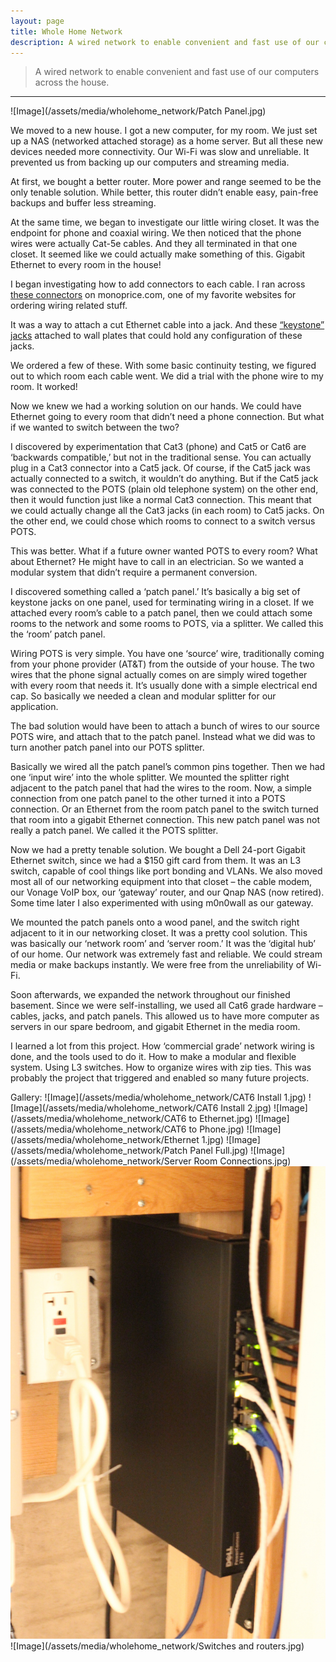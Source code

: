 ```yaml
---
layout: page
title: Whole Home Network
description: A wired network to enable convenient and fast use of our computers across the house. 
---
```


> A wired network to enable convenient and fast use of our computers across the house. 

* * * 

![Image](/assets/media/wholehome_network/Patch Panel.jpg)

We moved to a new house. I got a new computer, for my room. We just set up a NAS (networked attached storage) as a home server. But all these new devices needed more connectivity. Our Wi-Fi was slow and unreliable. It prevented us from backing up our computers and streaming media. 

At first, we bought a better router. More power and range seemed to be the only tenable solution. While better, this router didn’t enable easy, pain-free backups and buffer less streaming. 

At the same time, we began to investigate our little wiring closet. It was the endpoint for phone and coaxial wiring. We then noticed that the phone wires were actually Cat-5e cables. And they all terminated in that one closet. It seemed like we could actually make something of this. Gigabit Ethernet to every room in the house! 

I began investigating how to add connectors to each cable. I ran across [these connectors](http://www.monoprice.com/Product?c_id=105&cp_id=10513&cs_id=1051303&p_id=1044&seq=1&format=2&utm_expid=58369800-11.KFcpHWqASSutMqNPOqaJVg.0&utm_referrer=http%3A%2F%2Fwww.monoprice.com%2FSearch%2FIndex%3Fkeyword%3Dcat6%2Bkeystone) on monoprice.com, one of my favorite websites for ordering wiring related stuff.

It was a way to attach a cut Ethernet cable into a jack. And these [“keystone” jacks](http://www.monoprice.com/Product/?c_id=105&cp_id=10517&cs_id=1051703&p_id=6725&seq=1&format=2&utm_expid=58369800-11.KFcpHWqASSutMqNPOqaJVg.0&utm_referrer=http%3A%2F%2Fwww.monoprice.com%2FProduct%3Fc_id%3D105%26cp_id%3D10513%26cs_id%3D1051303%26p_id%3D1044%26seq%3D1%26format%3D2) attached to wall plates that could hold any configuration of these jacks.

We ordered a few of these. With some basic continuity testing, we figured out to which room each cable went.  We did a trial with the phone wire to my room. It worked! 

Now we knew we had a working solution on our hands. We could have Ethernet going to every room that didn’t need a phone connection. But what if we wanted to switch between the two? 

I discovered by experimentation that Cat3 (phone) and Cat5 or Cat6 are ‘backwards compatible,’ but not in the traditional sense. You can actually plug in a Cat3 connector into a Cat5 jack. Of course, if the Cat5 jack was actually connected to a switch, it wouldn’t do anything. But if the Cat5 jack was connected to the POTS (plain old telephone system) on the other end, then it would function just like a normal Cat3 connection. This meant that we could actually change all the Cat3 jacks (in each room) to Cat5 jacks. On the other end, we could chose which rooms to connect to a switch versus POTS. 

This was better. What if a future owner wanted POTS to every room? What about Ethernet? He might have to call in an electrician. So we wanted a modular system that didn’t require a permanent conversion. 

I discovered something called a ‘patch panel.’ It’s basically a big set of keystone jacks on one panel, used for terminating wiring in a closet. If we attached every room’s cable to a patch panel, then we could attach some rooms to the network and some rooms to POTS, via a splitter. We called this the ‘room’ patch panel. 

Wiring POTS is very simple. You have one ‘source’ wire, traditionally coming from your phone provider (AT&T) from the outside of your house. The two wires that the phone signal actually comes on are simply wired together with every room that needs it. It’s usually done with a simple electrical end cap. So basically we needed a clean and modular splitter for our application. 

The bad solution would have been to attach a bunch of wires to our source POTS wire, and attach that to the patch panel. Instead what we did was to turn another patch panel into our POTS splitter. 

Basically we wired all the patch panel’s common pins together. Then we had one ‘input wire’ into the whole splitter. We mounted the splitter right adjacent to the patch panel that had the wires to the room. Now, a simple connection from one patch panel to the other turned it into a POTS connection. Or an Ethernet from the room patch panel to the switch turned that room into a gigabit Ethernet connection. This new patch panel was not really a patch panel. We called it the POTS splitter. 

Now we had a pretty tenable solution. We bought a Dell 24-port Gigabit Ethernet switch, since we had a $150 gift card from them. It was an L3 switch, capable of cool things like port bonding and VLANs. We also moved most all of our networking equipment into that closet – the cable modem, our Vonage VoIP box, our ‘gateway’ router, and our Qnap NAS (now retired). Some time later I also experimented with using m0n0wall as our gateway. 

We mounted the patch panels onto a wood panel, and the switch right adjacent to it in our networking closet. It was a pretty cool solution. This was basically our ‘network room’ and ‘server room.’ It was the ‘digital hub’ of our home. Our network was extremely fast and reliable. We could stream media or make backups instantly. We were free from the unreliability of Wi-Fi. 

Soon afterwards, we expanded the network throughout our finished basement. Since we were self-installing, we used all Cat6 grade hardware – cables, jacks, and patch panels. This allowed us to have more computer as servers in our spare bedroom, and gigabit Ethernet in the media room. 

I learned a lot from this project. How ‘commercial grade’ network wiring is done, and the tools used to do it. How to make a modular and flexible system. Using L3 switches. How to organize wires with zip ties. This was probably the project that triggered and enabled so many future projects. 

Gallery:
![Image](/assets/media/wholehome_network/CAT6 Install 1.jpg)
![Image](/assets/media/wholehome_network/CAT6 Install 2.jpg)
![Image](/assets/media/wholehome_network/CAT6 to Ethernet.jpg)
![Image](/assets/media/wholehome_network/CAT6 to Phone.jpg)
![Image](/assets/media/wholehome_network/Ethernet 1.jpg)
![Image](/assets/media/wholehome_network/Patch Panel Full.jpg)
![Image](/assets/media/wholehome_network/Server Room Connections.jpg)
![Image](/assets/media/wholehome_network/Switch.jpg)
![Image](/assets/media/wholehome_network/Switches and routers.jpg)
